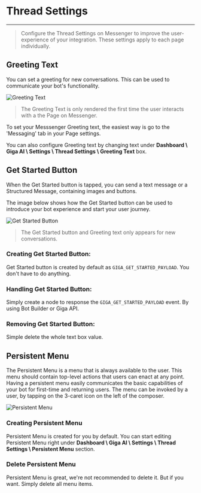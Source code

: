 # Thread Settings
---
> Configure the Thread Settings on Messenger to improve the user-experience of your integration. These settings apply to each page individually.


## Greeting Text
You can set a greeting for new conversations. This can be used to communicate your bot's functionality.

![Greeting Text](https://scontent-hkg3-1.xx.fbcdn.net/t39.2365-6/13509175_122152928211838_1175374788_n.png)

> The Greeting Text is only rendered the first time the user interacts with a the Page on Messenger.

To set your Messsenger Greeting text, the easiest way is go to the 'Messaging' tab in your Page settings.

You can also configure Greeting text by changing text under **Dashboard \ Giga AI \ Settings \ Thread Settings \ Greeting Text** box.

## Get Started Button
When the Get Started button is tapped, you can send a text message or a Structured Message, containing images and buttons.

The image below shows how the Get Started button can be used to introduce your bot experience and start your user journey.

![Get Started Button](https://scontent-hkg3-1.xx.fbcdn.net/t39.2365-6/13509249_1759503700982612_770421812_n.png)

> The Get Started button and Greeting text only appears for new conversations.

### Creating Get Started Button: 

Get Started button is created by default as `GIGA_GET_STARTED_PAYLOAD`. You don't have to do anything.

### Handling Get Started Button:
Simply create a node to response the `GIGA_GET_STARTED_PAYLOAD` event. By using Bot Builder or Giga API.

### Removing Get Started Button:
Simple delete the whole text box value.

## Persistent Menu

The Persistent Menu is a menu that is always available to the user. This menu should contain top-level actions that users can enact at any point. Having a persistent menu easily communicates the basic capabilities of your bot for first-time and returning users.
The menu can be invoked by a user, by tapping on the 3-caret icon on the left of the composer.

![Persistent Menu](https://scontent-hkg3-1.xx.fbcdn.net/t39.2365-6/13509228_581512925362726_878211705_n.png)

### Creating Persistent Menu

Persistent Menu is created for you by default. You can start editing Persistent Menu right under
**Dashboard \ Giga AI \ Settings \ Thread Settings \ Persistent Menu** section.

### Delete Persistent Menu

Persistent Menu is great, we're not recommended to delete it. But if you want. Simply delete all menu items.
